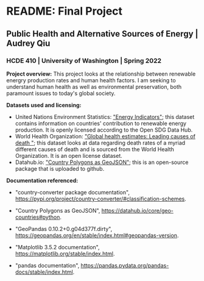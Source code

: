 # README: Final Project
## Public Health and Alternative Sources of Energy | Audrey Qiu
### HCDE 410 | University of Washington | Spring 2022

__Project overview:__
This project looks at the relationship between renewable energry production rates and human health factors. I am seeking to understand human health as well as environmental preservation, both paramount issues to today's global society.

__Datasets used and licensing:__
- United Nations Environment Statistics: ["Energy Indicators"](https://unstats.un.org/unsd/envstats/Questionnaires/2019/Tables/Energy%20Indicators.xlsx); this dataset contains information on countries' contribution to renewable energy production. It is openly licensed according to the Open SDG Data Hub. 
- World Health Organization: ["Global health estimates: Leading causes of death
"](https://www.who.int/data/gho/data/themes/mortality-and-global-health-estimates/ghe-leading-causes-of-death); this dataset looks at data regarding death rates of a myriad different causes of death and is sourced from the World Health Organization. It is an open license dataset.
- Datahub.io: ["Country Polygons as GeoJSON"]("https://datahub.io/core/geo-countries#python"); this is an open-source package that is uploaded to github.

__Documentation referenced:__
- "country-converter package documentation", https://pypi.org/project/country-converter/#classification-schemes.

- "Country Polygons as GeoJSON", https://datahub.io/core/geo-countries#python.

- "GeoPandas 0.10.2+0.g04d377f.dirty", https://geopandas.org/en/stable/index.html#geopandas-version.

- "Matplotlib 3.5.2 documentation", https://matplotlib.org/stable/index.html.

- "pandas documentation", https://pandas.pydata.org/pandas-docs/stable/index.html.